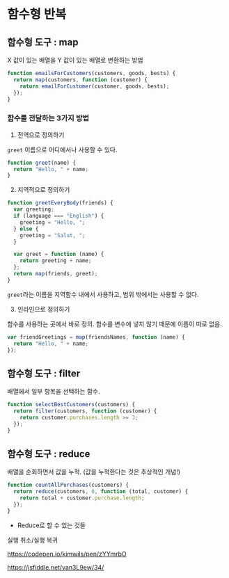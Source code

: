 # 함수형 반복

## 함수형 도구 : map

X 값이 있는 배열을 Y 값이 있는 배열로 변환하는 방법

```javascript
function emailsForCustomers(customers, goods, bests) {
  return map(customers, function (customer) {
    return emailForCustomer(customer, goods, bests);
  });
}
```

### 함수를 전달하는 3가지 방법

1. 전역으로 정의하기

<code>greet</code> 이름으로 어디에서나 사용할 수 있다.

```javascript
function greet(name) {
  return "Hello, " + name;
}
```

2. 지역적으로 정의하기

```javascript
function greetEveryBody(friends) {
  var greeting;
  if (language === "English") {
    greeting = "Hello, ";
  } else {
    greeting = "Salut, ";
  }

  var greet = function (name) {
    return greeting + name;
  };
  return map(friends, greet);
}
```

<code>greet</code>라는 이름을 지역함수 내에서 사용하고, 범위 밖에서는 사용할 수 없다.

3. 인라인으로 정의하기

함수를 사용하는 곳에서 바로 정의.
함수를 변수에 넣지 않기 때문에 이름이 따로 없음.

```javascript
var friendGreetings = map(friendsNames, function (name) {
  return "Hello, " + name;
});
```

## 함수형 도구 : filter

배열에서 일부 항목을 선택하는 함수.

```javascript
function selectBestCustomers(customers) {
  return filter(customers, function (customer) {
    return customer.purchases.length >= 3;
  });
}
```

## 함수형 도구 : reduce

배열을 순회하면서 값을 누적. (값을 누적한다는 것은 추상적인 개념!)

```javascript
function countAllPurchases(customers) {
  return reduce(customers, 0, function (total, customer) {
    return total + customer.purchase.length;
  });
}
```

- Reduce로 할 수 있는 것들

실행 취소/실행 복귀

https://codepen.io/kimwils/pen/zYYmrbO

https://jsfiddle.net/van3L9ew/34/
